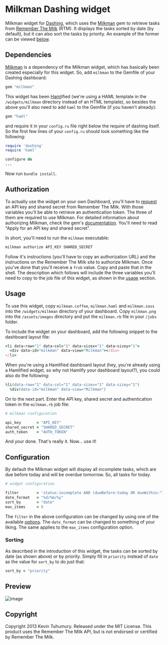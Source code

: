 # Milkman Dashing widget

Milkman widget for [Dashing](http://shopify.github.com/dashing), which uses the [Milkman](https://github.com/kevintuhumury/milkman) gem to retrieve tasks from [Remember The Milk](https://www.rememberthemilk.com/) (RTM). It displays the tasks sorted by date (by default), but it can also sort the tasks by priority. An example of the former can be viewed [below](https://github.com/kevintuhumury/dashing-milkman#preview).

## Dependencies

[Milkman](https://github.com/kevintuhumury/milkman) is a dependency of the Milkman widget, which has basically been created especially for this widget. So, add `milkman` to the Gemfile of your Dashing dashboard:

```ruby
gem "milkman"
```

This widget has been [Haml](http://haml.info/)ified (we're using a HAML template in the `/widgets/milkman` directory instead of an HTML template), so besides the above you'll also need to add `haml` to the Gemfile (if you haven't already):

```ruby
gem "haml"
```

and require it in your `config.ru` file right below the require of dashing itself. So the first few lines of your `config.ru` should look something like the following:

```ruby
require 'dashing'
require 'haml'

configure do
...
```

Now run `bundle install`.

## Authorization

To actually use the widget on your own Dashboard, you'll have to [request](https://www.rememberthemilk.com/services/api/keys.rtm) an API key and shared secret from Remember The Milk. With those variables you'll be able to retrieve an authentication token. The three of them are required to use Milkman. For detailed information about authorizing Milkman, check the gem's [documentation](https://github.com/kevintuhumury/milkman#authorize-milkman). You'll need to read "Apply for an API key and shared secret".

In short, you'll need to run the `milkman` executable:

```bash
milkman authorize API_KEY SHARED_SECRET
```

Follow it's instructions (you'll have to copy an authorization URL) and the instructions on the Remember The Milk site to authorize Milkman. Once you've done that you'll receive a `frob` value. Copy and paste that in the shell. The description which follows will include the three variables you'll need to copy to the job file of this widget, as shown in the [usage](https://github.com/kevintuhumury/dashing-milkman#usage) section.

## Usage

To use this widget, copy `milkman.coffee`, `milkman.haml` and `milkman.sass` into the `/widgets/milkman` directory of your dashboard. Copy `milkman.png` into the `/assets/images` directory and put the `milkman.rb` file in your `/jobs` folder.

To include the widget on your dashboard, add the following snippet to the dashboard layout file:

```ruby
<li data-row="1" data-col="1" data-sizex="1" data-sizey="1">
  <div data-id="milkman" data-view="Milkman"></div>
</li>
```

When you're using a Hamlified dashboard layout (hey, you're already using a Hamlified widget, so why not Hamlify your dashboard layout?), you could also do the following:

```ruby
%li(data-row="1" data-col="1" data-sizex="1" data-sizey="1")
  %div(data-id="milkman" data-view="Milkman")
```

On to the next part. Enter the API key, shared secret and authentication token in the `milkman.rb` job file:

```ruby
# milkman configuration

api_key       = "API_KEY"
shared_secret = "SHARED_SECRET"
auth_token    = "AUTH_TOKEN"
```

And your done. That's really it. Now... use it!

## Configuration

By default the Milkman widget will display all incomplete tasks, which are due before today and will be overdue tomorrow. So, all tasks for today.

```ruby
# widget configuration

filter        = 'status:incomplete AND (dueBefore:today OR dueWithin:"1 day of today")'
date_format   = "%d/%m/%y"
sort_by       = "date"
max_items     = 8
```

The `filter` in the above configuration can be changed by using one of the available [options](https://www.rememberthemilk.com/help/?ctx=basics.search.advanced). The `date_format` can be changed to something of your liking. The same applies to the `max_items` configuration option.

### Sorting

As described in the introduction of this widget, the tasks can be sorted by date (as shown above) or by priority. Simply fill in `priority` instead of `date` as the value for `sort_by` to do just that:

```ruby
sort_by = "priority"
```

## Preview

![image](https://f.cloud.github.com/assets/412952/778301/b6b622aa-e9ac-11e2-9d5e-8184a47c4107.png)

## Copyright

Copyright 2013 Kevin Tuhumury. Released under the MIT License. This product uses the Remember The Milk API, but is not endorsed or certified by Remember The Milk.
